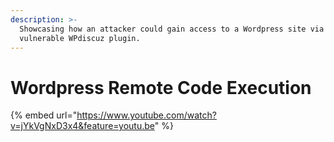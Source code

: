 ```yaml
---
description: >-
  Showcasing how an attacker could gain access to a Wordpress site via a
  vulnerable WPdiscuz plugin.
---
```


# Wordpress Remote Code Execution

{% embed url="https://www.youtube.com/watch?v=jYkVgNxD3x4&feature=youtu.be" %}



